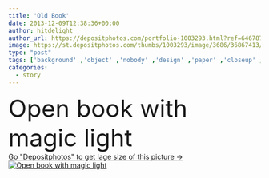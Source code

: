 ```yaml
---
title: 'Old Book'
date: 2013-12-09T12:38:36+00:00
author: hitdelight
author_url: https://depositphotos.com/portfolio-1003293.html?ref=64678756
image: https://st.depositphotos.com/thumbs/1003293/image/3686/36867413/api_thumb_450.jpg?forcejpeg=true
type: "post"
tags: ['background' ,'object' ,'nobody' ,'design' ,'paper' ,'closeup' ,'illuminated' ,'art' ,'shine' ,'light' ,'black' ,'antique' ,'grunge' ,'old' ,'vintage' ,'open' ,'symbol' ,'imagination' ,'fantasy' ,'text' ,'candle' ,'dream' ,'school' ,'with' ,'writing' ,'glowing' ,'religion' ,'Wisdom' ,'copyspace' ,'wallpaper' ,'reading' ,'book' ,'education' ,'magic' ,'artistic' ,'mystery' ,'library' ,'literature' ,'textbook' ,'page' ,'secret' ,'ray' ,'study' ,'christian' ,'fairytale' ,'story' ,'magical' ,'mystical' ,'bible' ,'literary' ]
categories: 
  - story
---
```

<div aling="center">
            <font size="60"> Open book with magic light</font>   
</div>
<div>
    <a href='https://st.depositphotos.com/thumbs/1003293/image/3686/36867413/api_thumb_450.jpg?forcejpeg=true?ref=64678756' target=_blank > Go "Depositphotos" to get lage size of this picture ->
        <img href='https://st.depositphotos.com/thumbs/1003293/image/3686/36867413/api_thumb_450.jpg?forcejpeg=true?ref=64678756' src='https://st.depositphotos.com/1003293/3686/i/950/depositphotos_36867413-stock-photo-old-book.jpg?forcejpeg=true' alt='Open book with magic light' >
    </a>
</div>
